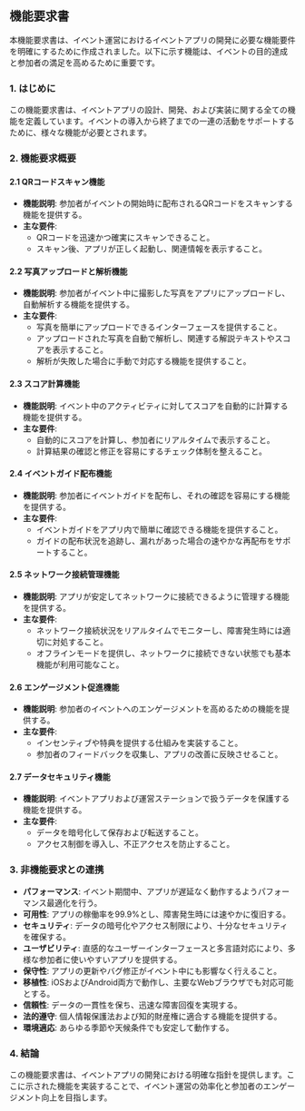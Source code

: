 ## 機能要求書

本機能要求書は、イベント運営におけるイベントアプリの開発に必要な機能要件を明確にするために作成されました。以下に示す機能は、イベントの目的達成と参加者の満足を高めるために重要です。

### 1. はじめに
この機能要求書は、イベントアプリの設計、開発、および実装に関する全ての機能を定義しています。イベントの導入から終了までの一連の活動をサポートするために、様々な機能が必要とされます。

### 2. 機能要求概要

#### 2.1 QRコードスキャン機能
- **機能説明**: 参加者がイベントの開始時に配布されるQRコードをスキャンする機能を提供する。
- **主な要件**:
  - QRコードを迅速かつ確実にスキャンできること。
  - スキャン後、アプリが正しく起動し、関連情報を表示すること。

#### 2.2 写真アップロードと解析機能
- **機能説明**: 参加者がイベント中に撮影した写真をアプリにアップロードし、自動解析する機能を提供する。
- **主な要件**:
  - 写真を簡単にアップロードできるインターフェースを提供すること。
  - アップロードされた写真を自動で解析し、関連する解説テキストやスコアを表示すること。
  - 解析が失敗した場合に手動で対応する機能を提供すること。

#### 2.3 スコア計算機能
- **機能説明**: イベント中のアクティビティに対してスコアを自動的に計算する機能を提供する。
- **主な要件**:
  - 自動的にスコアを計算し、参加者にリアルタイムで表示すること。
  - 計算結果の確認と修正を容易にするチェック体制を整えること。

#### 2.4 イベントガイド配布機能
- **機能説明**: 参加者にイベントガイドを配布し、それの確認を容易にする機能を提供する。
- **主な要件**:
  - イベントガイドをアプリ内で簡単に確認できる機能を提供すること。
  - ガイドの配布状況を追跡し、漏れがあった場合の速やかな再配布をサポートすること。

#### 2.5 ネットワーク接続管理機能
- **機能説明**: アプリが安定してネットワークに接続できるように管理する機能を提供する。
- **主な要件**:
  - ネットワーク接続状況をリアルタイムでモニターし、障害発生時には適切に対処すること。
  - オフラインモードを提供し、ネットワークに接続できない状態でも基本機能が利用可能なこと。

#### 2.6 エンゲージメント促進機能
- **機能説明**: 参加者のイベントへのエンゲージメントを高めるための機能を提供する。
- **主な要件**:
  - インセンティブや特典を提供する仕組みを実装すること。
  - 参加者のフィードバックを収集し、アプリの改善に反映させること。

#### 2.7 データセキュリティ機能
- **機能説明**: イベントアプリおよび運営ステーションで扱うデータを保護する機能を提供する。
- **主な要件**:
  - データを暗号化して保存および転送すること。
  - アクセス制御を導入し、不正アクセスを防止すること。

### 3. 非機能要求との連携
- **パフォーマンス**: イベント期間中、アプリが遅延なく動作するようパフォーマンス最適化を行う。
- **可用性**: アプリの稼働率を99.9%とし、障害発生時には速やかに復旧する。
- **セキュリティ**: データの暗号化やアクセス制限により、十分なセキュリティを確保する。
- **ユーザビリティ**: 直感的なユーザーインターフェースと多言語対応により、多様な参加者に使いやすいアプリを提供する。
- **保守性**: アプリの更新やバグ修正がイベント中にも影響なく行えること。
- **移植性**: iOSおよびAndroid両方で動作し、主要なWebブラウザでも対応可能とする。
- **信頼性**: データの一貫性を保ち、迅速な障害回復を実現する。
- **法的遵守**: 個人情報保護法および知的財産権に適合する機能を提供する。
- **環境適応**: あらゆる季節や天候条件でも安定して動作する。

### 4. 結論
この機能要求書は、イベントアプリの開発における明確な指針を提供します。ここに示された機能を実装することで、イベント運営の効率化と参加者のエンゲージメント向上を目指します。